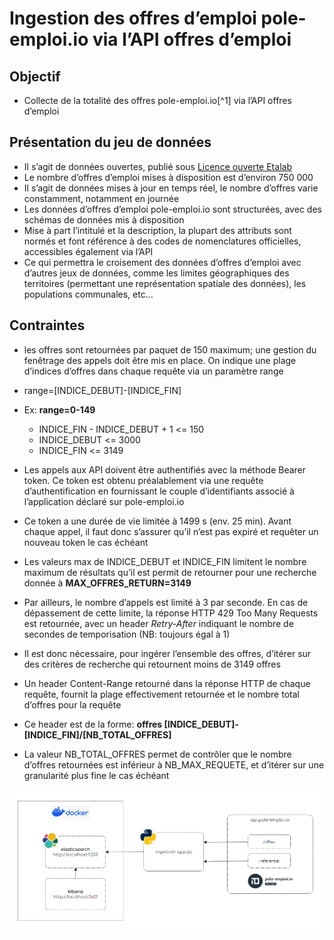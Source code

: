 # Ingestion des offres d’emploi pole-emploi.io via l’API offres d’emploi

## Objectif

* Collecte de la totalité des offres pole-emploi.io[^1] via l’API offres d’emploi

## Présentation du jeu de données

* Il s’agit de données ouvertes, publié sous [Licence ouverte Etalab](https://pole-emploi.io/data/documentation/licence-etalab)
* Le nombre d’offres d’emploi mises à disposition est d’environ 750 000
* Il s’agit de données mises à jour en temps réel, le nombre d’offres varie constamment, notamment en journée
* Les données d’offres d’emploi pole-emploi.io sont structurées, avec des schémas de données mis à disposition
* Mise à part l’intitulé et la description, la plupart des attributs sont normés et font référence à des codes de nomenclatures officielles, accessibles également via l’API
* Ce qui permettra le croisement des données d’offres d‘emploi avec d’autres jeux de données, comme les limites géographiques des territoires (permettant une représentation spatiale des données), les populations communales, etc…

## Contraintes

* les offres sont retournées par paquet de 150 maximum; une gestion du fenêtrage des appels doit être mis en place. On indique une plage d’indices d’offres dans chaque requête via un paramètre range

* range=[INDICE_DEBUT]-[INDICE_FIN]
* Ex: **range=0-149**

    * INDICE_FIN - INDICE_DEBUT + 1 <= 150
    * INDICE_DEBUT <= 3000
    * INDICE_FIN <= 3149

* Les appels aux API doivent être authentifiés avec la méthode Bearer token. Ce token est obtenu préalablement via une requête d’authentification en fournissant le couple d’identifiants associé à l’application déclaré sur pole-emploi.io
* Ce token a une durée de vie limitée à 1499 s (env. 25 min). Avant chaque appel, il faut donc s’assurer qu’il n’est pas expiré et requêter un nouveau token le cas échéant

* Les valeurs max de INDICE_DEBUT et INDICE_FIN limitent le nombre maximum de résultats qu’il est permit de retourner pour une recherche donnée à **MAX_OFFRES_RETURN=3149**
* Par ailleurs, le nombre d’appels est limité à 3 par seconde. En cas de dépassement de cette limite, la réponse HTTP 429 Too Many Requests est retournée, avec un header _Retry-After_ indiquant le nombre de secondes de temporisation (NB: toujours égal à 1)
* Il est donc nécessaire, pour ingérer l’ensemble des offres, d’itérer sur des critères de recherche qui retournent moins de 3149 offres
* Un header Content-Range retourné dans la réponse HTTP de chaque requête, fournit la plage effectivement retournée et le nombre total d’offres pour la requête
* Ce header est de la forme: **offres [INDICE_DEBUT]-[INDICE_FIN]/[NB_TOTAL_OFFRES]**
* La valeur NB_TOTAL_OFFRES permet de contrôler que le nombre d’offres retournées est inférieur à NB_MAX_REQUETE, et d’itérer sur une granularité plus fine le cas échéant


![](assets/images/infra-ingestion.png)